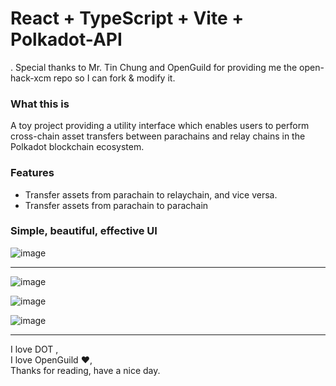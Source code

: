 # React + TypeScript + Vite + Polkadot-API
. Special thanks to Mr. Tin Chung and OpenGuild for providing me the open-hack-xcm repo so I can fork & modify it.

### What this is
A toy project providing a utility interface which enables users to perform cross-chain asset transfers between parachains and relay chains in the Polkadot blockchain ecosystem.

### Features
- Transfer assets from parachain to relaychain, and vice versa.
- Transfer assets from parachain to parachain

### Simple, beautiful, effective UI
![image](https://github.com/user-attachments/assets/ae1dcefc-6903-4bfe-8dc4-41cb13062f22)

---

![image](https://github.com/user-attachments/assets/a5d54fca-fdd4-4b80-a299-574d3ab9798b)


![image](https://github.com/user-attachments/assets/d654f947-7d49-472a-a9b9-17cb6d1e8824)



![image](https://github.com/user-attachments/assets/dfeab8cf-8942-4390-82b1-b79ab1af2339)

---

I love DOT ,  
I love OpenGuild ❤️,  
Thanks for reading, have a nice day.
